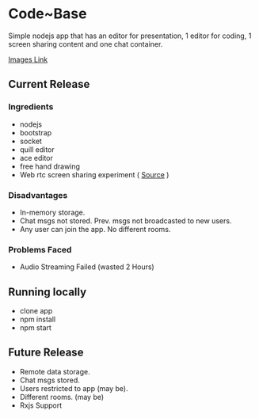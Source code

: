 <h1>Code~Base</h1>

<p>
Simple nodejs app that has an editor for presentation, 1 editor for coding, 1 screen sharing content and one chat container.
</p>

<a href="https://drive.google.com/open?id=1InR2-geIoJQ0HW_0hHGW6-jmBLaUvhDs">Images Link</a> 
<h2>Current Release</h2>

<h3>Ingredients</h3>
<ul>
<li>nodejs</li>
<li>bootstrap</li>
<li>socket</li>
<li>quill editor</li>
<li>ace editor</li>
<li>free hand drawing</li>
<li>Web rtc screen sharing experiment ( <a href="https://github.com/muaz-khan/WebRTC-Experiment/tree/master/Pluginfree-Screen-Sharing">Source</a> )</li>
</ul>

<h3>Disadvantages</h3>
<ul>
<li>In-memory storage.</li>
<li>Chat msgs not stored. Prev. msgs not broadcasted to new users.</li>
<li>Any user can join the app. No  different rooms.</li>
</ul>

<h3>Problems Faced</h3>
<ul>
<li>Audio Streaming Failed (wasted 2 Hours)</li>
</ul>


<h2>Running locally</h2>

<ul>
<li>clone app</li>
<li>npm install</li>
<li>npm start</li>
</ul>

<h2>Future Release</h2>

<ul>
<li>Remote data storage.</li>
<li>Chat msgs stored.</li>
<li>Users restricted to app (may be).</li>
<li>Different rooms. (may be)</li>
<li>Rxjs Support</li>
</ul>




